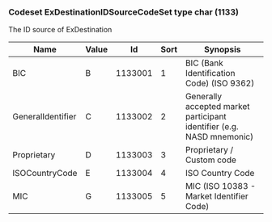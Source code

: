 ### Codeset ExDestinationIDSourceCodeSet type char (1133)

The ID source of ExDestination

| Name              | Value | Id      | Sort | Synopsis                                                              |
|-------------------|-------|---------|------|-----------------------------------------------------------------------|
| BIC               | B     | 1133001 | 1    | BIC (Bank Identification Code) (ISO 9362)                             |
| GeneralIdentifier | C     | 1133002 | 2    | Generally accepted market participant identifier (e.g. NASD mnemonic) |
| Proprietary       | D     | 1133003 | 3    | Proprietary / Custom code                                             |
| ISOCountryCode    | E     | 1133004 | 4    | ISO Country Code                                                      |
| MIC               | G     | 1133005 | 5    | MIC (ISO 10383 - Market Identifier Code)                              |


